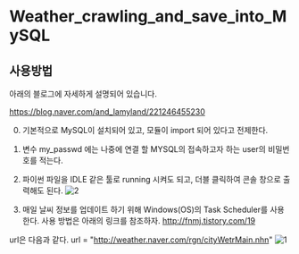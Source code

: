 # Weather_crawling_and_save_into_MySQL

## 사용방법

아래의 블로그에 자세하게 설명되어 있습니다.

https://blog.naver.com/and_lamyland/221246455230


0. 기본적으로 MySQL이 설치되어 있고, 모듈이 import 되어 있다고 전제한다.

1. 변수 my_passwd 에는 나중에 연결 할 MYSQL의 접속하고자 하는 user의 비밀번호를 적는다.

2. 파이썬 파일을 IDLE 같은 툴로 running 시켜도 되고, 더블 클릭하여 콘솔 창으로 출력해도 된다.
![2](https://user-images.githubusercontent.com/36785390/37285031-fb84fd0e-2640-11e8-954f-45322b46c260.png)

3. 매일 날씨 정보를 업데이트 하기 위해 Windows(OS)의 Task Scheduler를 사용한다.
사용 방법은 아래의 링크를 참조하자.
http://fnmj.tistory.com/19

url은 다음과 같다.
url = "http://weather.naver.com/rgn/cityWetrMain.nhn"
![1](https://user-images.githubusercontent.com/36785390/37284762-2497ecd4-2640-11e8-8051-ea3224bdbe38.png)
